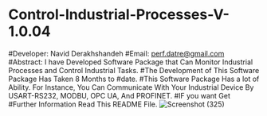 # Control-Industrial-Processes-V-1.0.04
#Developer: Navid Derakhshandeh
#Email: perf.datre@gmail.com
#Abstract: I have Developed Software Package that Can Monitor Industrial Processes and Control Industrial Tasks. 
#The Development of This Software Package Has Taken 8 Months to #date. 
#This Software Package Has a lot of Ability. For Instance, You Can Communicate With Your Industrial Device By USART-RS232, MODBU, OPC UA, And PROFINET. 
#IF you want Get #Further Information Read This README File.
![Screenshot (325)](https://github.com/Navid-Derakhshandeh/Control-Industrial-Processes-V-1.0.08/assets/111235264/9f38c7df-a64c-4a1b-9f28-92b6b7c0bbe9)

